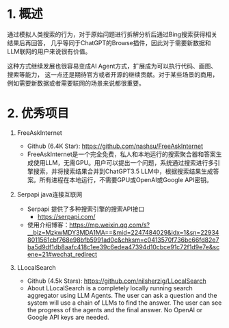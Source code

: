 # 1. 概述
通过模拟人类搜索的行为，对于原始问题进行拆解分析后通过Bing搜索获得相关结果后再回答，
几乎等同于ChatGPT的Browse插件，因此对于需要新数据和LLM联网的用户来说很有价值。

这种方式继续发展也很容易变成AI Agent方式，扩展成为可以执行代码、画图、搜索等能力，
这一点还是期待官方或者开源的继续贡献。对于某些场景的商用，
例如需要新数据或者需要联网的场景来说都很重要。

# 2. 优秀项目

1. FreeAskInternet

   - Github (6.4K Star): https://github.com/nashsu/FreeAskInternet
   - FreeAskInternet是一个完全免费，私人和本地运行的搜索聚合器和答案生成使用LLM，无需GPU。用户可以提出一个问题，系统通过搜索进行多引擎搜索，并将搜索结果合并到ChatGPT3.5 LLM中，根据搜索结果生成答案。所有进程在本地运行，不需要GPU或OpenAI或Google API密钥。

2. Serpapi java连接互联网
    - Serpapi 提供了多种搜索引擎的搜索API接口
      - https://serpapi.com/
    - 使用介绍博客：https://mp.weixin.qq.com/s?__biz=MzkwMDY3MDA1MA==&mid=2247484029&idx=1&sn=229348011561cbf768e98bfb5991ad0c&chksm=c0413570f736bc66fd82e7ba5d9df1db8aafc418c1ee39c6edea47394d10cbce91c72f1d9e7e&scene=21#wechat_redirect

3. LLocalSearch
   - Github (4.5k Stars): https://github.com/nilsherzig/LLocalSearch
   - About
LLocalSearch is a completely locally running search aggregator using LLM Agents. The user can ask a question and the system will use a chain of LLMs to find the answer. The user can see the progress of the agents and the final answer. No OpenAI or Google API keys are needed.